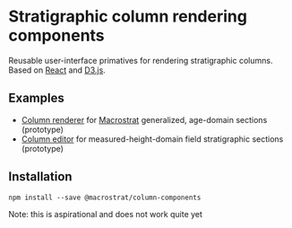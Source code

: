 # Stratigraphic column rendering components

Reusable user-interface primatives for rendering stratigraphic columns.
Based on [React](https://reactjs.org) and [D3.js](https://d3js.org).

## Examples

- [Column renderer](http://birdnest.geology.wisc.edu/section-renderer) for [Macrostrat](https://macrostrat.org) generalized, age-domain sections (prototype)
- [Column editor](http://birdnest.geology.wisc.edu/section-editor) for measured-height-domain field stratigraphic sections (prototype)

## Installation

```
npm install --save @macrostrat/column-components
```

Note: this is aspirational and does not work quite yet
